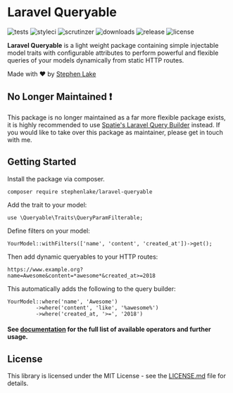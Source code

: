 # Laravel Queryable

![tests](https://img.shields.io/travis/stephenlake/laravel-queryable/master.svg?style=flat-square)
![styleci](https://github.styleci.io/repos/149042065/shield?branch=master&style=flat-square)
![scrutinzer](https://img.shields.io/scrutinizer/g/stephenlake/laravel-queryable.svg?style=flat-square)
![downloads](https://img.shields.io/packagist/dt/stephenlake/laravel-queryable.svg?style=flat-square)
![release](https://img.shields.io/github/release/stephenlake/laravel-queryable.svg?style=flat-square)
![license](https://img.shields.io/badge/license-MIT-blue.svg?style=flat-square)

**Laravel Queryable** is a light weight package containing simple injectable model traits with configurable attributes to perform powerful and flexible queries of your models dynamically from static HTTP routes.

Made with ❤️ by [Stephen Lake](http://stephenlake.github.io/)

## No Longer Maintained :exclamation:
This package is no longer maintained as a far more flexible package exists, it is highly recommended to use [Spatie's Laravel Query Builder](https://docs.spatie.be/laravel-query-builder/v2/introduction/) instead. If you would like to take over this package as maintainer, please get in touch with me.

## Getting Started

Install the package via composer.

    composer require stephenlake/laravel-queryable
    
Add the trait to your model:

    use \Queryable\Traits\QueryParamFilterable;

Define filters on your model:

    YourModel::withFilters(['name', 'content', 'created_at'])->get();

Then add dynamic queryables to your HTTP routes:

    https://www.example.org?name=Awesome&content=*awesome*&created_at>=2018

This automatically adds the following to the query builder:

    YourModel::where('name', 'Awesome')
             ->where('content', 'like', '%awesome%')
             ->where('created_at, '>=', '2018')
             
#### See [documentation](https://stephenlake.github.io/laravel-queryable/) for the full list of available operators and further usage.

## License

This library is licensed under the MIT License - see the [LICENSE.md](LICENSE.md) file for details.
